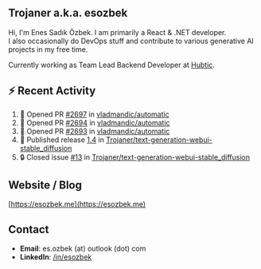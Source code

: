 ##  Trojaner a.k.a. esozbek
Hi, I'm Enes Sadık Özbek. I am primarily a React & .NET developer.  
I also occasionally do DevOps stuff and contribute to various generative AI projects in my free time.

Currently working as Team Lead Backend Developer at [Hubtic](https://hubtic.com/).

## :zap: Recent Activity

<!--START_SECTION:activity-->
1. 💪 Opened PR [#2697](https://github.com/vladmandic/automatic/pull/2697) in [vladmandic/automatic](https://github.com/vladmandic/automatic)
2. 💪 Opened PR [#2694](https://github.com/vladmandic/automatic/pull/2694) in [vladmandic/automatic](https://github.com/vladmandic/automatic)
3. 💪 Opened PR [#2693](https://github.com/vladmandic/automatic/pull/2693) in [vladmandic/automatic](https://github.com/vladmandic/automatic)
4. 🚀 Published release [1.4](https://github.com/Trojaner/text-generation-webui-stable_diffusion/releases/tag/1.4) in [Trojaner/text-generation-webui-stable_diffusion](https://github.com/Trojaner/text-generation-webui-stable_diffusion)
5. 🔒 Closed issue [#13](https://github.com/Trojaner/text-generation-webui-stable_diffusion/issues/13) in [Trojaner/text-generation-webui-stable_diffusion](https://github.com/Trojaner/text-generation-webui-stable_diffusion)
<!--END_SECTION:activity-->

## Website / Blog
[https://esozbek.me](https://esozbek.me)

## Contact
- **Email**: es.ozbek (at) outlook (dot) com
- **LinkedIn**: [/in/esozbek](https://linkedin.com/in/esozbek)
